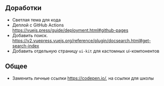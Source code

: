 ## Доработки

- Светлая тема для кода
- Деплой с GitHub Actions https://vuejs.press/guide/deployment.html#github-pages
- Добавить поиск. https://v2.vuepress.vuejs.org/reference/plugin/docsearch.html#get-search-index
- Добавить отдельную страницу `ui-kit` для кастомных ui-компонентов

## Общее

- Заменить личные ссылки https://codepen.io/, на ссылки для школы
